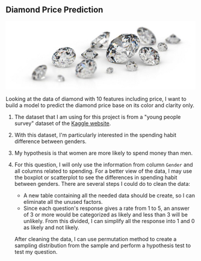 ## Diamond Price Prediction

![teenager_money](/doc/img/dia.jpg)

Looking at the data of diamond with 10 features including price, I want to build a model to predict the diamond price base on its color and clarity only.

1. The dataset that I am using for this project is from a "young people survey" dataset of the [Kaggle website](https://www.kaggle.com).

2. With this dataset, I'm particularly interested in the spending habit difference between genders.

3. My hypothesis is that women are more likely to spend money than men.

4. For this question, I will only use the information from column `Gender` and all columns related to spending. For a better view of the data, I may use the boxplot or scatterplot to see the differences in spending habit between genders. There are several steps I could do to clean the data:

   - A new table containing all the needed data should be create, so I can eliminate all the unused factors.
   - Since each question's response gives a rate from 1 to 5, an answer of 3 or more would be categorized as likely and less than 3 will be unlikely.  From this divided, I can simplify all the response into 1 and 0 as likely and not likely.

   After cleaning the data, I can use permutation method to create a sampling distribution from the sample and perform a hypothesis test to test my question.